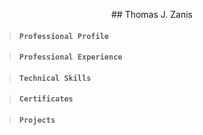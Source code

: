 <p align="center">
  ## Thomas J. Zanis
  </p>

>#### **```Professional Profile```**

>#### **```Professional Experience```**

>#### **```Technical Skills```**

>#### **```Certificates```**

>#### **```Projects```**


